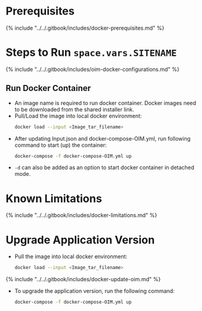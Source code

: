 # Prerequisites

{% include "../../.gitbook/includes/docker-prerequisites.md" %}

# Steps to Run <code class="expression">space.vars.SITENAME</code>

{% include "../../.gitbook/includes/oim-docker-configurations.md" %}

## Run Docker Container

- An image name is required to run docker container. Docker images need to be downloaded from the shared installer link.
- Pull/Load the image into local docker environment:
  ```bash
  docker load --input <Image_tar_filename>
  ```
- After updating Input.json and docker-compose-OIM.yml, run following command to start (up) the container:
  ```bash
  docker-compose -f docker-compose-OIM.yml up
  ```
- `-d` can also be added as an option to start docker container in detached mode.

# Known Limitations
{% include "../../.gitbook/includes/docker-limitations.md" %}

# Upgrade Application Version

- Pull the image into local docker environment:
  ```bash
  docker load --input <Image_tar_filename>
  ```

{% include "../../.gitbook/includes/docker-update-oim.md" %}

- To upgrade the application version, run the following command:
  ```bash
  docker-compose -f docker-compose-OIM.yml up
  ```




